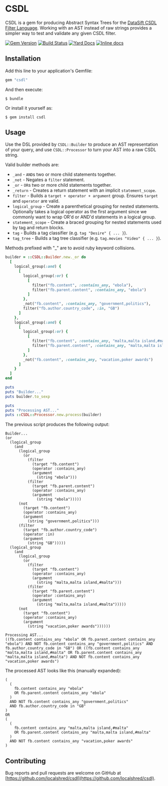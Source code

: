 # CSDL

CSDL is a gem for producing Abstract Syntax Trees for the [DataSift CSDL Filter Language](http://dev.datasift.com/docs/csdl).
Working with an AST instead of raw strings provides a simpler way to test and validate any given CSDL filter.

[![Gem Version](https://badge.fury.io/rb/csdl.svg)](http://badge.fury.io/rb/csdl)
[![Build Status](https://travis-ci.org/localshred/csdl.svg)](https://travis-ci.org/localshred/csdl)
[![Yard Docs](http://img.shields.io/badge/yard-docs-blue.svg)](http://www.rubydoc.info/gems/csdl)
[![Inline docs](http://inch-ci.org/github/localshred/csdl.svg?branch=master)](http://inch-ci.org/github/localshred/csdl)

## Installation

Add this line to your application's Gemfile:

```ruby
gem "csdl"
```

And then execute:

    $ bundle

Or install it yourself as:

    $ gem install csdl

## Usage

Use the DSL provided by `CSDL::Builder` to produce an AST representation of your query, and use `CSDL::Processor` to turn your AST into a raw CSDL string.

Valid builder methods are:

- `_and` - `AND`s two or more child statements together.
- `_not` - Negates a `filter` statement.
- `_or` - `OR`s two or more child statements together.
- `_return` - Creates a return statement with an implicit `statement_scope`.
- `filter` - Builds a `target + operator + argument` group. Ensures `target` and `operator` are valid.
- `logical_group` - Create a parenthetical grouping for nested statements. Optionally takes a logical operator as the first argument since we commonly want to wrap OR'd or AND'd statements in a logical group.
- `statement_scope` - Create a braced grouping for nested statements used by tag and return blocks.
- `tag` - Builds a tag classifier (e.g. `tag "Desire" { ... }`).
- `tag_tree` - Builds a tag tree classifier (e.g. `tag.movies "Video" { ... }`).

Methods prefixed with "\_" are to avoid ruby keyword collisions.

```ruby
builder = ::CSDL::Builder.new._or do
  [
    logical_group(:and) {
      [
        logical_group(:or) {
          [
            filter("fb.content", :contains_any, "ebola"),
            filter("fb.parent.content", :contains_any, "ebola")
          ]
        },
        _not("fb.content", :contains_any, "government,politics"),
        filter("fb.author.country_code", :in, "GB")
      ]
    },
    logical_group(:and) {
      [
        logical_group(:or) {
          [
            filter("fb.content", :contains_any, "malta,malta island,#malta"),
            filter("fb.parent.content", :contains_any, "malta,malta island,#malta")
          ]
        },
        _not("fb.content", :contains_any, "vacation,poker awards")
      ]
    }
  ]
end

puts
puts "Builder..."
puts builder.to_sexp

puts
puts "Processing AST..."
puts ::CSDL::Processor.new.process(builder)
```

The previous script produces the following output:

```
Builder...
(or
  (logical_group
    (and
      (logical_group
        (or
          (filter
            (target "fb.content")
            (operator :contains_any)
            (argument
              (string "ebola")))
          (filter
            (target "fb.parent.content")
            (operator :contains_any)
            (argument
              (string "ebola")))))
      (not
        (target "fb.content")
        (operator :contains_any)
        (argument
          (string "government,politics")))
      (filter
        (target "fb.author.country_code")
        (operator :in)
        (argument
          (string "GB")))))
  (logical_group
    (and
      (logical_group
        (or
          (filter
            (target "fb.content")
            (operator :contains_any)
            (argument
              (string "malta,malta island,#malta")))
          (filter
            (target "fb.parent.content")
            (operator :contains_any)
            (argument
              (string "malta,malta island,#malta")))))
      (not
        (target "fb.content")
        (operator :contains_any)
        (argument
          (string "vacation,poker awards"))))))

Processing AST...
((fb.content contains_any "ebola" OR fb.parent.content contains_any "ebola") AND NOT fb.content contains_any "government,politics" AND fb.author.country_code in "GB") OR ((fb.content contains_any "malta,malta island,#malta" OR fb.parent.content contains_any "malta,malta island,#malta") AND NOT fb.content contains_any "vacation,poker awards")
```

The processed AST looks like this (manually expanded):

```
(
  (
    fb.content contains_any "ebola"
    OR fb.parent.content contains_any "ebola"
  )
  AND NOT fb.content contains_any "government,politics"
  AND fb.author.country_code in "GB"
)
OR
(
  (
    fb.content contains_any "malta,malta island,#malta"
    OR fb.parent.content contains_any "malta,malta island,#malta"
  )
  AND NOT fb.content contains_any "vacation,poker awards"
)
```

## Contributing

Bug reports and pull requests are welcome on GitHub at [https://github.com/localshred/csdl](https://github.com/localshred/csdl).


